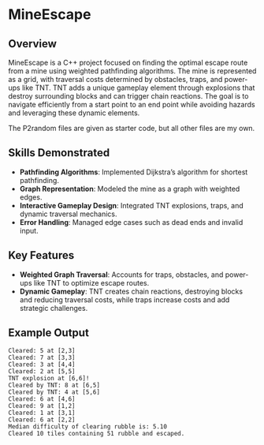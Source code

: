 # **MineEscape**

## **Overview**
MineEscape is a C++ project focused on finding the optimal escape route from a mine using weighted pathfinding algorithms. The mine is represented as a grid, with traversal costs determined by obstacles, traps, and power-ups like TNT. TNT adds a unique gameplay element through explosions that destroy surrounding blocks and can trigger chain reactions. The goal is to navigate efficiently from a start point to an end point while avoiding hazards and leveraging these dynamic elements.

The P2random files are given as starter code, but all other files are my own.

## **Skills Demonstrated**
- **Pathfinding Algorithms**: Implemented Dijkstra’s algorithm for shortest pathfinding.
- **Graph Representation**: Modeled the mine as a graph with weighted edges.
- **Interactive Gameplay Design**: Integrated TNT explosions, traps, and dynamic traversal mechanics.
- **Error Handling**: Managed edge cases such as dead ends and invalid input.

## **Key Features**
- **Weighted Graph Traversal**: Accounts for traps, obstacles, and power-ups like TNT to optimize escape routes.
- **Dynamic Gameplay**: TNT creates chain reactions, destroying blocks and reducing traversal costs, while traps increase costs and add strategic challenges.

## **Example Output**
```plaintext
Cleared: 5 at [2,3]
Cleared: 7 at [3,3]
Cleared: 3 at [4,4]
Cleared: 2 at [5,5]
TNT explosion at [6,6]!
Cleared by TNT: 8 at [6,5]
Cleared by TNT: 4 at [5,6]
Cleared: 6 at [4,6]
Cleared: 9 at [1,2]
Cleared: 1 at [3,1]
Cleared: 6 at [2,2]
Median difficulty of clearing rubble is: 5.10
Cleared 10 tiles containing 51 rubble and escaped.
